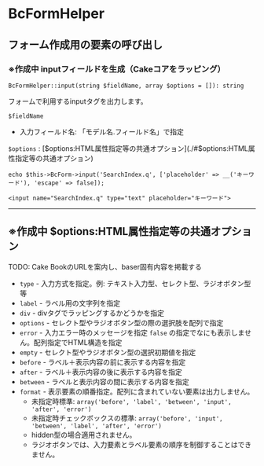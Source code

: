 # BcFormHelper

## フォーム作成用の要素の呼び出し

### ※作成中 inputフィールドを生成（Cakeコアをラッピング）

```
BcFormHelper::input(string $fieldName, array $options = []): string
```

フォームで利用するinputタグを出力します。

`$fieldName`

- 入力フィールド名: 「モデル名.フィールド名」で指定

`$options` : [$options:HTML属性指定等の共通オプション](./#$options:HTML属性指定等の共通オプション)

```
echo $this->BcForm->input('SearchIndex.q', ['placeholder' => __('キーワード'), 'escape' => false]);
```

```
<input name="SearchIndex.q" type="text" placeholder="キーワード">
```


---

## ※作成中 $options:HTML属性指定等の共通オプション

TODO: Cake BookのURLを案内し、baser固有内容を掲載する

- `type` - 入力方式を指定。例: テキスト入力型、セレクト型、ラジオボタン型等
- `label` - ラベル用の文字列を指定
- `div` - divタグでラッピングするかどうかを指定
- `options` - セレクト型やラジオボタン型の際の選択肢を配列で指定
- `error` - 入力エラー時のメッセージを指定 `false` の指定でなにも表示しません。配列指定でHTML構造を指定
- `empty` - セレクト型やラジオボタン型の選択初期値を指定
- `before` - ラベル＋表示内容の前に表示する内容を指定
- `after` - ラベル＋表示内容の後に表示する内容を指定
- `between` - ラベルと表示内容の間に表示する内容を指定
- `format` - 表示要素の順番指定。配列に含まれていない要素は出力しません。
  - 未指定時標準: `array('before', 'label', 'between', 'input', 'after', 'error')`
  - 未指定時チェックボックスの標準: `array('before', 'input', 'between', 'label', 'after', 'error')`
  - hidden型の場合適用されません。
  - ラジオボタンでは、入力要素とラベル要素の順序を制御することはできません。
